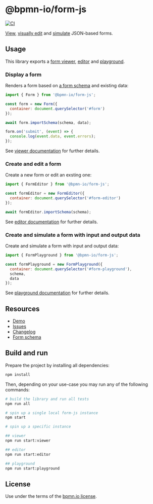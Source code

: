 # @bpmn-io/form-js

[![CI](https://github.com/bpmn-io/form-js/workflows/CI/badge.svg)](https://github.com/bpmn-io/form-js/actions?query=workflow%3ACI)

[View](./packages/form-js-viewer), [visually edit](./packages/form-js-editor) and [simulate](./packages/form-js-playground/) JSON-based forms.


## Usage

This library exports a [form viewer](./packages/form-js-viewer), [editor](./packages/form-js-editor) and [playground](./packages/form-js-playground).

### Display a form <a id="viewer" />

Renders a form based on [a form schema](./docs/FORM_SCHEMA.md) and existing data:

```javascript
import { Form } from '@bpmn-io/form-js';

const form = new Form({
  container: document.querySelector('#form')
});

await form.importSchema(schema, data);

form.on('submit', (event) => {
  console.log(event.data, event.errors);
});
```

See [viewer documentation](./packages/form-js-viewer) for further details.


### Create and edit a form <a id="builder" />

Create a new form or edit an exsting one:

```javascript
import { FormEditor } from '@bpmn-io/form-js';

const formEditor = new FormEditor({
  container: document.querySelector('#form-editor')
});

await formEditor.importSchema(schema);
```

See [editor documentation](./packages/form-js-editor) for further details.


### Create and simulate a form with input and output data <a id="playground" />

Create and simulate a form with input and output data:

```javascript
import { FormPlayground } from '@bpmn-io/form-js';

const formPlayground = new FormPlayground({
  container: document.querySelector('#form-playground'),
  schema,
  data
});
```

See [playground documentation](./packages/form-js-playground) for further details.


## Resources

* [Demo](https://demo.bpmn.io/form)
* [Issues](https://github.com/bpmn-io/form-js/issues)
* [Changelog](./packages/form-js/CHANGELOG.md)
* [Form schema](./docs/FORM_SCHEMA.md)


## Build and run

Prepare the project by installing all dependencies:

```sh
npm install
```

Then, depending on your use-case you may run any of the following commands:

```sh
# build the library and run all tests
npm run all

# spin up a single local form-js instance
npm start

# spin up a specific instance

## viewer
npm run start:viewer

## editor
npm run start:editor

## playground
npm run start:playground
```


## License

Use under the terms of the [bpmn.io license](http://bpmn.io/license).
